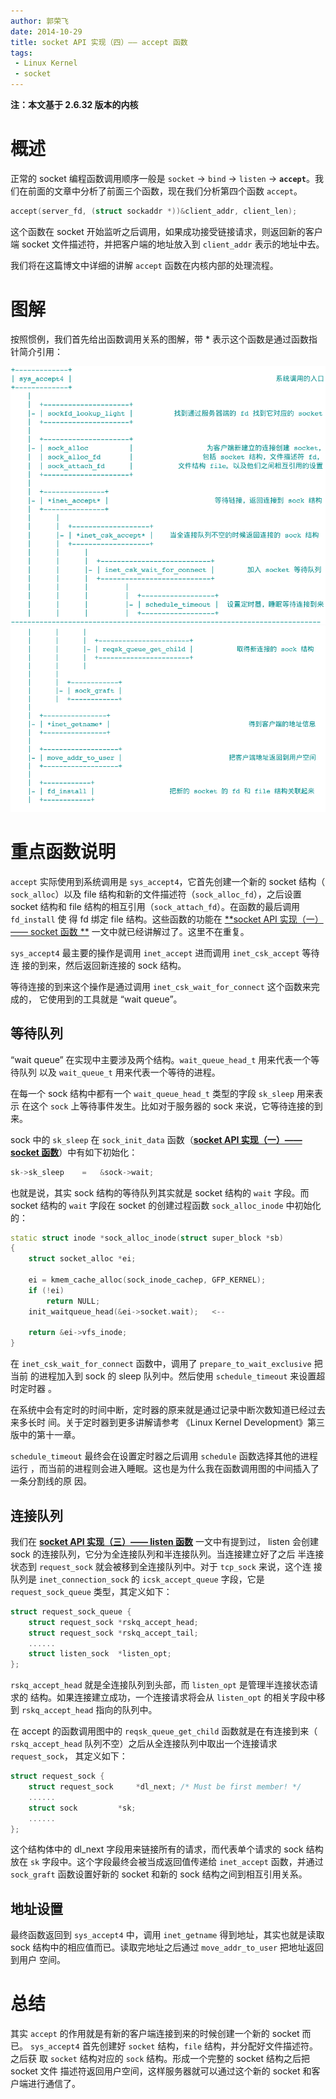 ```yaml
---
author: 郭荣飞
date: 2014-10-29
title: socket API 实现（四）—— accept 函数
tags:
 - Linux Kernel
 - socket
---
```


**注：本文基于 2.6.32 版本的内核**


概述
====


正常的 socket 编程函数调用顺序一般是 `socket` -> `bind` -> `listen` ->
**`accept`**。我们在前面的文章中分析了前面三个函数，现在我们分析第四个函数
`accept`。

```cpp
accept(server_fd, (struct sockaddr *))&client_addr, client_len);
```

这个函数在 socket 开始监听之后调用，如果成功接受链接请求，则返回新的客户端
socket 文件描述符，并把客户端的地址放入到 `client_addr` 表示的地址中去。

我们将在这篇博文中详细的讲解 `accept` 函数在内核内部的处理流程。

<!--more-->

图解
====

按照惯例，我们首先给出函数调用关系的图解，带 * 表示这个函数是通过函数指针简介引用：

![accept 系统调用][apiaccepttop]
![accept 系统调用][apiacceptdown]

  [apiaccepttop]: /img/posts/apiaccepttop.png
  [apiacceptdown]: /img/posts/apiacceptdown.png

重点函数说明
===========

`accept` 实际使用到系统调用是 `sys_accept4`，它首先创建一个新的 socket 结构（
`sock_alloc`）以及 file 结构和新的文件描述符（`sock_alloc_fd`），之后设置 socket
结构和 file 结构的相互引用（`sock_attach_fd`）。在函数的最后调用 `fd_install` 使
得 fd 绑定 file 结构。这些函数的功能在 [**socket API 实现（一）—— socket 函数
**][apisock] 一文中就已经讲解过了。这里不在重复。

`sys_accept4` 最主要的操作是调用 `inet_accept` 进而调用 `inet_csk_accept` 等待连
接的到来，然后返回新连接的 sock 结构。

等待连接的到来这个操作是通过调用 `inet_csk_wait_for_connect` 这个函数来完成的，
它使用到的工具就是 “wait queue”。

等待队列
--------

“wait queue” 在实现中主要涉及两个结构。`wait_queue_head_t` 用来代表一个等待队列
以及 `wait_queue_t` 用来代表一个等待的进程。

在每一个 sock 结构中都有一个 `wait_queue_head_t` 类型的字段 `sk_sleep` 用来表示
在这个 `sock` 上等待事件发生。比如对于服务器的 sock 来说，它等待连接的到来。

sock 中的 `sk_sleep` 在 `sock_init_data` 函数（[**socket API 实现（一）—— socket
函数**][apisock]）中有如下初始化：

```cpp
sk->sk_sleep	=	&sock->wait;
```

也就是说，其实 sock 结构的等待队列其实就是 socket 结构的 `wait` 字段。而 socket
结构的 `wait` 字段在 socket 的创建过程函数 `sock_alloc_inode` 中初始化的：

```cpp
static struct inode *sock_alloc_inode(struct super_block *sb)
{
    struct socket_alloc *ei;

    ei = kmem_cache_alloc(sock_inode_cachep, GFP_KERNEL);
    if (!ei)
        return NULL;
    init_waitqueue_head(&ei->socket.wait);   <--

    return &ei->vfs_inode;
}
```

在 `inet_csk_wait_for_connect` 函数中，调用了 `prepare_to_wait_exclusive` 把当前
的进程加入到 sock 的 sleep 队列中。然后使用 `schedule_timeout` 来设置超时定时器
。

在系统中会有定时的时间中断，定时器的原来就是通过记录中断次数知道已经过去来多长时
间。关于定时器到更多讲解请参考 《Linux Kernel Development》第三版中的第十一章。

`schedule_timeout` 最终会在设置定时器之后调用 `schedule` 函数选择其他的进程运行
，而当前的进程则会进入睡眠。这也是为什么我在函数调用图的中间插入了一条分割线的原
因。

连接队列
--------

我们在 [**socket API 实现（三）—— listen 函数**][apilisten] 一文中有提到过，
listen 会创建 sock 的连接队列，它分为全连接队列和半连接队列。当连接建立好了之后
半连接状态到 `request_sock` 就会被移到全连接队列中。对于 `tcp_sock` 来说，这个连
接队列是 `inet_connection_sock` 的 `icsk_accept_queue` 字段，它是
`request_sock_queue` 类型，其定义如下：

```cpp
struct request_sock_queue {
    struct request_sock	*rskq_accept_head;
    struct request_sock	*rskq_accept_tail;
    ......
    struct listen_sock	*listen_opt;
};
```

`rskq_accept_head` 就是全连接队列到头部，而 `listen_opt` 是管理半连接状态请求的
结构。如果连接建立成功，一个连接请求将会从 `listen_opt` 的相关字段中移到
`rskq_accept_head` 指向的队列中。

在 accept 的函数调用图中的 `reqsk_queue_get_child` 函数就是在有连接到来（
`rskq_accept_head` 队列不空）之后从全连接队列中取出一个连接请求 `request_sock`，
其定义如下：

```cpp
struct request_sock {
    struct request_sock		*dl_next; /* Must be first member! */
    ......
    struct sock			*sk;
    ......
};
```

这个结构体中的 dl_next 字段用来链接所有的请求，而代表单个请求的 sock 结构放在
`sk` 字段中。这个字段最终会被当成返回值传递给 `inet_accept` 函数，并通过
`sock_graft` 函数设置好新的 socket 和新的 sock 结构之间到相互引用关系。

地址设置
--------

最终函数返回到 `sys_accept4` 中，调用 `inet_getname` 得到地址，其实也就是读取
sock 结构中的相应值而已。读取完地址之后通过 `move_addr_to_user` 把地址返回到用户
空间。

总结
====

其实 `accept` 的作用就是有新的客户端连接到来的时候创建一个新的 socket 而已。
`sys_accept4` 首先创建好 `socket` 结构，`file` 结构，并分配好文件描述符。之后获
取 `socket` 结构对应的 `sock` 结构。形成一个完整的 socket 结构之后把 socket 文件
描述符返回用户空间，这样服务器就可以通过这个新的 socket 和客户端进行通信了。


 [apisock]: http://blog.guorongfei.com//linux%20kernel/socket/2014/10/23/socket-create.html
            "socket 函数 "

 [apilisten]: http://blog.guorongfei.com/linux%20kernel/socket/2014/10/27/socket-listen.html
            "listen 函数"
